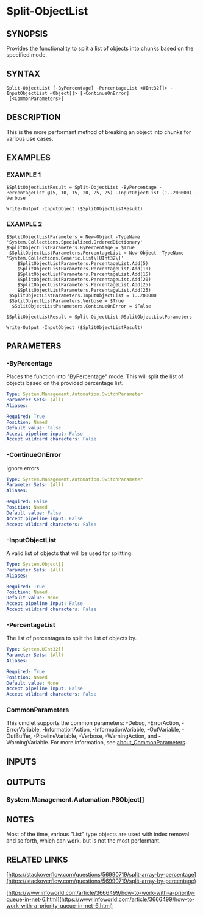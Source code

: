 # Split-ObjectList

## SYNOPSIS
Provides the functionality to split a list of objects into chunks based on the specified mode.

## SYNTAX

```
Split-ObjectList [-ByPercentage] -PercentageList <UInt32[]> -InputObjectList <Object[]> [-ContinueOnError]
 [<CommonParameters>]
```

## DESCRIPTION
This is the more performant method of breaking an object into chunks for various use cases.

## EXAMPLES

### EXAMPLE 1
```
$SplitObjectListResult = Split-ObjectList -ByPercentage -PercentageList @(5, 10, 15, 20, 25, 25) -InputObjectList (1..200000) -Verbose

Write-Output -InputObject ($SplitObjectListResult)
```
### EXAMPLE 2
```
$SplitObjectListParameters = New-Object -TypeName 'System.Collections.Specialized.OrderedDictionary'
$SplitObjectListParameters.ByPercentage = $True
 $SplitObjectListParameters.PercentageList = New-Object -TypeName 'System.Collections.Generic.List\[UInt32\]'
    $SplitObjectListParameters.PercentageList.Add(5)
    $SplitObjectListParameters.PercentageList.Add(10)
    $SplitObjectListParameters.PercentageList.Add(15)
    $SplitObjectListParameters.PercentageList.Add(20)
    $SplitObjectListParameters.PercentageList.Add(25)
    $SplitObjectListParameters.PercentageList.Add(25)
 $SplitObjectListParameters.InputObjectList = 1..200000
 $SplitObjectListParameters.Verbose = $True
  $SplitObjectListParameters.ContinueOnError = $False

$SplitObjectListResult = Split-ObjectList @SplitObjectListParameters

Write-Output -InputObject ($SplitObjectListResult)
```
## PARAMETERS

### -ByPercentage
Places the function into "ByPercentage" mode.
This will split the list of objects based on the provided percentage list.

```yaml
Type: System.Management.Automation.SwitchParameter
Parameter Sets: (All)
Aliases:

Required: True
Position: Named
Default value: False
Accept pipeline input: False
Accept wildcard characters: False
```

### -ContinueOnError
Ignore errors.

```yaml
Type: System.Management.Automation.SwitchParameter
Parameter Sets: (All)
Aliases:

Required: False
Position: Named
Default value: False
Accept pipeline input: False
Accept wildcard characters: False
```

### -InputObjectList
A valid list of objects that will be used for splitting.

```yaml
Type: System.Object[]
Parameter Sets: (All)
Aliases:

Required: True
Position: Named
Default value: None
Accept pipeline input: False
Accept wildcard characters: False
```

### -PercentageList
The list of percentages to split the list of objects by.

```yaml
Type: System.UInt32[]
Parameter Sets: (All)
Aliases:

Required: True
Position: Named
Default value: None
Accept pipeline input: False
Accept wildcard characters: False
```

### CommonParameters
This cmdlet supports the common parameters: -Debug, -ErrorAction, -ErrorVariable, -InformationAction, -InformationVariable, -OutVariable, -OutBuffer, -PipelineVariable, -Verbose, -WarningAction, and -WarningVariable. For more information, see [about_CommonParameters](http://go.microsoft.com/fwlink/?LinkID=113216).

## INPUTS

## OUTPUTS

### System.Management.Automation.PSObject[]
## NOTES
Most of the time, various "List" type objects are used with index removal and so forth, which can work, but is not the most performant.

## RELATED LINKS

[https://stackoverflow.com/questions/56990719/split-array-by-percentage](https://stackoverflow.com/questions/56990719/split-array-by-percentage)

[https://www.infoworld.com/article/3666499/how-to-work-with-a-priority-queue-in-net-6.html](https://www.infoworld.com/article/3666499/how-to-work-with-a-priority-queue-in-net-6.html)

